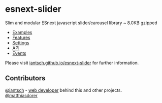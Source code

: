 # esnext-slider

Slim and modular ESnext javascript slider/carousel library ~ 8.0KB gzipped

* [Examples](https://iantsch.github.io/esnext-slider/#examples)
* [Features](https://iantsch.github.io/esnext-slider/#features)
* [Settings](https://iantsch.github.io/esnext-slider/#settings)
* [API](https://iantsch.github.io/esnext-slider/#api)
* [Events](https://iantsch.github.io/esnext-slider/#events)

Please visit [iantsch.github.io/esnext-slider](https://iantsch.github.io/esnext-slider#tldr) for further information.

## Contributors

[@iantsch](https://twitter.com/iantsch) - [web developer](https://mbt.wien) behind this and other projects.<br>
[@matthiasdorer](https://twitter.com/matthiasdorer)
